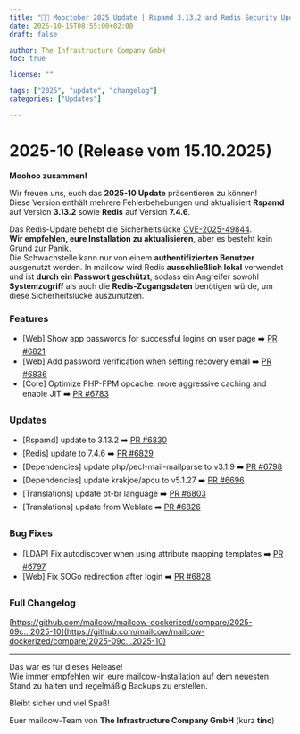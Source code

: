 ```yaml
---
title: "🎃🐄 Mooctober 2025 Update | Rspamd 3.13.2 and Redis Security Update"
date: 2025-10-15T08:55:00+02:00
draft: false

author: The Infrastructure Company GmbH
toc: true

license: ""

tags: ["2025", "update", "changelog"]
categories: ["Updates"]

---
```


# 2025-10 (Release vom 15.10.2025)

**Moohoo zusammen!**  

Wir freuen uns, euch das **2025-10 Update** präsentieren zu können!  
Diese Version enthält mehrere Fehlerbehebungen und aktualisiert **Rspamd** auf Version **3.13.2** sowie **Redis** auf Version **7.4.6**.

Das Redis-Update behebt die Sicherheitslücke [CVE-2025-49844](https://github.com/redis/redis/security/advisories/GHSA-4789-qfc9-5f9q).  
**Wir empfehlen, eure Installation zu aktualisieren**, aber es besteht kein Grund zur Panik.  
Die Schwachstelle kann nur von einem **authentifizierten Benutzer** ausgenutzt werden.
In mailcow wird Redis **ausschließlich lokal** verwendet und ist **durch ein Passwort geschützt**, sodass ein Angreifer sowohl **Systemzugriff** als auch die **Redis-Zugangsdaten** benötigen würde, um diese Sicherheitslücke auszunutzen.

### Features
* [Web] Show app passwords for successful logins on user page ➡️ [PR #6821](https://github.com/mailcow/mailcow-dockerized/pull/6821)
* [Web] Add password verification when setting recovery email ➡️ [PR #6836](https://github.com/mailcow/mailcow-dockerized/pull/6836)
* [Core] Optimize PHP-FPM opcache: more aggressive caching and enable JIT ➡️ [PR #6783](https://github.com/mailcow/mailcow-dockerized/pull/6783)

### Updates
* [Rspamd] update to 3.13.2 ➡️ [PR #6830](https://github.com/mailcow/mailcow-dockerized/pull/6830)
* [Redis] update to 7.4.6 ➡️ [PR #6829](https://github.com/mailcow/mailcow-dockerized/pull/6829)
* [Dependencies] update php/pecl-mail-mailparse to v3.1.9 ➡️ [PR #6798](https://github.com/mailcow/mailcow-dockerized/pull/6798)
* [Dependencies] update krakjoe/apcu to v5.1.27 ➡️ [PR #6696](https://github.com/mailcow/mailcow-dockerized/pull/6696)
* [Translations] update pt-br language ➡️ [PR #6803](https://github.com/mailcow/mailcow-dockerized/pull/6803)
* [Translations] update from Weblate ➡️ [PR #6826](https://github.com/mailcow/mailcow-dockerized/pull/6826)

### Bug Fixes
* [LDAP] Fix autodiscover when using attribute mapping templates ➡️ [PR #6797](https://github.com/mailcow/mailcow-dockerized/pull/6797)
* [Web] Fix SOGo redirection after login ➡️ [PR #6828](https://github.com/mailcow/mailcow-dockerized/pull/6828)

### Full Changelog
[https://github.com/mailcow/mailcow-dockerized/compare/2025-09c...2025-10](https://github.com/mailcow/mailcow-dockerized/compare/2025-09c...2025-10)

---

Das war es für dieses Release!  
Wie immer empfehlen wir, eure mailcow-Installation auf dem neuesten Stand zu halten und regelmäßig Backups zu erstellen.

Bleibt sicher und viel Spaß!

Euer mailcow-Team von **The Infrastructure Company GmbH** (kurz **tinc**)
